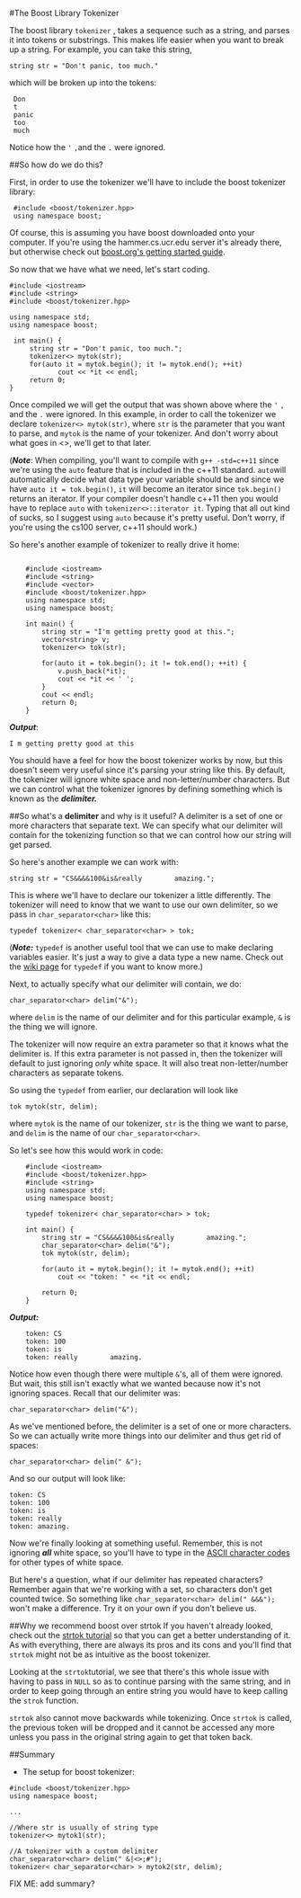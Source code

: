 #The Boost Library Tokenizer

The boost library `tokenizer` , takes a sequence such as a string, and
parses it into tokens or substrings.
This makes life easier when you want to break up a string.  For example,
you can take this string,

`string str = "Don't panic, too much."`

which will be broken up into the tokens:

```
 Don
 t
 panic
 too
 much
```

Notice how the `'` `,`and the `.` were ignored.

##So how do we do this?

 First, in order to use the tokenizer we'll have to include the boost
 tokenizer library:

```
 #include <boost/tokenizer.hpp>
 using namespace boost;
```
Of course, this is assuming you have boost downloaded onto your computer.
If you're using the hammer.cs.ucr.edu server it's already there,
but otherwise check out [boost.org's getting started guide](http://www.boost.org/doc/libs/1_57_0/more/getting_started/unix-variants.html).

So now that we have what we need, let's start coding.

```
#include <iostream>
#include <string>
#include <boost/tokenizer.hpp>

using namespace std;
using namespace boost;

 int main() {
	 string str = "Don't panic, too much.";
	 tokenizer<> mytok(str);
	 for(auto it = mytok.begin(); it != mytok.end(); ++it)
		    cout << *it << endl;
	 return 0;
}
```

Once compiled we will get the output that was shown above where the `'`
`,` and the `.` were ignored.
In this example, in order to call the tokenizer we declare `tokenizer<>
mytok(str)`, where `str` is the parameter that you want to parse, and
`mytok` is the name of your tokenizer.
And don't worry about what goes in <>, we'll get to that later.

(***Note***: When compiling, you'll want to compile with `g++ -std=c++11`
since we're using the `auto` feature that is included in the c++11 standard.
`auto`will automatically decide what data type your variable should be and
since we have `auto it = tok.begin()`, `it` will become an iterator since
`tok.begin() `returns an iterator.
If your compiler doesn't handle c++11 then you would have to replace
`auto` with `tokenizer<>::iterator it`.
Typing that all out kind of sucks, so I suggest using `auto` because it's
pretty useful.
Don't worry, if you're using the cs100 server, c++11 should work.)

So here's another example of tokenizer to really drive it home:

```

    #include <iostream>
    #include <string>
    #include <vector>
    #include <boost/tokenizer.hpp>
    using namespace std;
    using namespace boost;

    int main() {
	    string str = "I'm getting pretty good at this.";
	    vector<string> v;
	    tokenizer<> tok(str);

	    for(auto it = tok.begin(); it != tok.end(); ++it) {
		    v.push_back(*it);
		    cout << *it << ' ';
		}
		cout << endl;
	    return 0;
	}
```

***Output***:

```
I m getting pretty good at this
```

You should have a feel for how the boost tokenizer works by now, but this
doesn't seem very useful since it's parsing your string like this.
By default, the tokenizer will ignore white space and non-letter/number
characters.
But we can control what the tokenizer ignores by defining something which
is known as the ***delimiter.***

##So what's a **delimiter** and why is it useful?
A delimiter is a set of one or more characters that separate text.
We can specify what our delimiter will contain for the tokenizing function
so that we can control how our string will get parsed.

So here's another example we can work with:

```
string str = "CS&&&&100&is&really        amazing.";
```

This is where we'll have to declare our tokenizer a little differently.
The tokenizer will need to know that we want to use our own delimiter, so we
pass in `char_separator<char>` like this:

```
typedef tokenizer< char_separator<char> > tok;
```

(***Note:*** `typedef` is another useful tool that we can use to make
declaring variables easier.  It's just a way to give a data type a new name.
Check out the [wiki page](http://en.wikipedia.org/wiki/Typedef) for
`typedef` if you want to know more.)

Next, to actually specify what our delimiter will contain, we do:
```
char_separator<char> delim("&");
```
where `delim` is the name of our delimiter and for this particular example,
`&` is the thing we will ignore.

The tokenizer will now require an extra parameter so that it knows what
the delimiter is.  If this extra parameter is not passed in, then the
tokenizer will default to just ignoring *only* white space.  It will also
treat non-letter/number characters as separate tokens.

So using the `typedef` from earlier, our declaration will look like
```
tok mytok(str, delim);
```
 where `mytok` is the name of our tokenizer,
`str` is the thing we want to parse, and `delim` is the name of our
`char_separator<char>`.

So let's see how this would work in code:

```
    #include <iostream>
    #include <boost/tokenizer.hpp>
    #include <string>
    using namespace std;
    using namespace boost;

    typedef tokenizer< char_separator<char> > tok;

    int main() {
	    string str = "CS&&&&100&is&really        amazing.";
	    char_separator<char> delim("&");
	    tok mytok(str, delim);

	    for(auto it = mytok.begin(); it != mytok.end(); ++it)
		    cout << "token: " << *it << endl;

	    return 0;
	}
```

***Output:***

```
    token: CS
    token: 100
    token: is
    token: really        amazing.
```

Notice how even though there were multiple `&`'s, all of them were ignored.
But wait, this still isn't exactly what we wanted because now it's not
ignoring spaces.
Recall that our delimiter was:

```
char_separator<char> delim("&");
```

As we've mentioned before, the delimiter is a set of one or more characters.
So we can actually write more things into our delimiter and thus get rid
of spaces:

```
char_separator<char> delim(" &");
```

And so our output will look like:

```
token: CS
token: 100
token: is
token: really
token: amazing.
```

Now we're finally looking at something useful.
Remember, this is not ignoring ***all*** white space, so you'll have to
type in the [ASCII character codes](http://www.petefreitag.com/cheatsheets/ascii-codes/) for other types of white space.

But here's a question, what if our delimiter has repeated characters?
Remember again that we're working with a set, so characters don't get
counted twice.
So something like `char_separator<char> delim(" &&&");` won't make a
difference.
Try it on your own if you don't believe us.

##Why we recommend boost over strtok
If you haven't already looked, check out the
[strtok tutorial](https://github.com/mikeizbicki/ucr-cs100/tree/2015winter/textbook/assignment-help/strtok) so that you can get a better understanding
of it.
As with everything, there are always its pros and its cons and you'll
find that `strtok` might not be as intuitive as the boost tokenizer.

Looking at the `strtok`tutorial, we see that there's this whole issue with
having to pass in `NULL` so as to continue parsing with the same string,
and in order to keep going through an entire string you would have to keep
calling the `strok` function.

`strtok` also cannot move backwards while tokenizing.
Once `strtok` is called, the previous token will be dropped and it
cannot be accessed any more unless you pass in the original string again to
get that token back.

##Summary
 - The setup for boost tokenizer:
```
#include <boost/tokenizer.hpp>
using namespace boost;

...

//Where str is usually of string type
tokenizer<> mytok1(str);

//A tokenizer with a custom delimiter
char_separator<char> delim(" &|<>;#");
tokenizer< char_separator<char> > mytok2(str, delim);
```

FIX ME: add summary?
